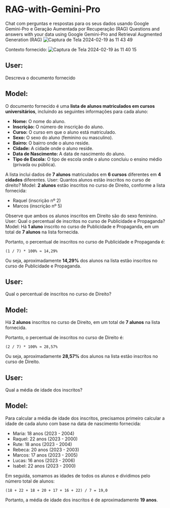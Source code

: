 # RAG-with-Gemini-Pro
Chat com perguntas e respostas para os seus dados usando Google Gemini-Pro e Geração Aumentada por Recuperação (RAG)
Questions and answers with your data using Google Gemini-Pro and Retrieval Augmented Generation (RAG)
![Captura de Tela 2024-02-19 às 11 43 49](https://github.com/dimasjackson/RAG-with-Gemini-Pro/assets/114688989/5d9907dc-6d9d-4314-b89c-3a528e891cf7)

Contexto fornecido:
![Captura de Tela 2024-02-19 às 11 40 15](https://github.com/dimasjackson/RAG-with-Gemini-Pro/assets/114688989/a0167a13-741b-4604-b08f-9db7ee2ff09e)

## User:	
Descreva o documento fornecido
## Model:	
O documento fornecido é uma **lista de alunos matriculados em cursos universitários**, incluindo as seguintes informações para cada aluno:

* **Nome:** O nome do aluno.
* **Inscrição:** O número de inscrição do aluno.
* **Curso:** O curso em que o aluno está matriculado.
* **Sexo:** O sexo do aluno (feminino ou masculino).
* **Bairro:** O bairro onde o aluno reside.
* **Cidade:** A cidade onde o aluno reside.
* **Data de Nascimento:** A data de nascimento do aluno.
* **Tipo de Escola:** O tipo de escola onde o aluno concluiu o ensino médio (privada ou pública).

A lista inclui dados de **7 alunos** matriculados em **6 cursos** diferentes em **4 cidades** diferentes.
User:	Quantos alunos estão inscritos no curso de direito?
Model:	**2 alunos** estão inscritos no curso de Direito, conforme a lista fornecida:

* Raquel (inscrição nº 2)
* Marcos (inscrição nº 5)

Observe que ambos os alunos inscritos em Direito são do sexo feminino.
User:	Qual o percentual de inscritos no curso de Publicidade e Propaganda?
Model:	Há **1 aluno** inscrito no curso de Publicidade e Propaganda, em um total de **7 alunos** na lista fornecida.

Portanto, o percentual de inscritos no curso de Publicidade e Propaganda é:

```
(1 / 7) * 100% ≈ 14,29%
```

Ou seja, aproximadamente **14,29%** dos alunos na lista estão inscritos no curso de Publicidade e Propaganda.

## User:
Qual o percentual de inscritos no curso de Direito?

## Model:
Há **2 alunos** inscritos no curso de Direito, em um total de **7 alunos** na lista fornecida.

Portanto, o percentual de inscritos no curso de Direito é:

```
(2 / 7) * 100% ≈ 28,57%
```

Ou seja, aproximadamente **28,57%** dos alunos na lista estão inscritos no curso de Direito.

## User:
Qual a média de idade dos inscritos?
## Model:
Para calcular a média de idade dos inscritos, precisamos primeiro calcular a idade de cada aluno com base na data de nascimento fornecida:

* Maria: 18 anos (2023 - 2004)
* Raquel: 22 anos (2023 - 2000)
* Rute: 18 anos (2023 - 2004)
* Rebeca: 20 anos (2023 - 2003)
* Marcos: 17 anos (2023 - 2005)
* Lucas: 16 anos (2023 - 2006)
* Isabel: 22 anos (2023 - 2000)

Em seguida, somamos as idades de todos os alunos e dividimos pelo número total de alunos:

```
(18 + 22 + 18 + 20 + 17 + 16 + 22) / 7 = 19,0
```

Portanto, a média de idade dos inscritos é de aproximadamente **19 anos**.

